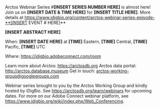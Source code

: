 Arctos Webinar Series #**[INSERT SERIES NUMBER HERE]** is almost here! Join us on **[INSERT DATE & TIME HERE]** for **[INSERT TITLE HERE]**. More details at https://www.idigbio.org/content/arctos-webinar-series-episode-**[INSERT EVENT # HERE]**

**[INSERT ABSTRACT HERE]**

When: **[INSERT DATE HERE]** at **[TIME]** Eastern, **[TIME]** Central, **[TIME]** Pacific, **[TIME]** UTC

Where: https://idigbio.adobeconnect.com/room

Learn more about Arctos: https://arctosdb.org
Arctos data portal: http://arctos.database.museum
Get in touch: arctos-working-group@googlegroups.com

Webinar series brought to you by the Arctos Working Group and kindly hosted by iDigBio. See https://arctosdb.org/learn/webinars for upcoming dates. For more on our Adobe Connect webinar platform, see https://www.idigbio.org/wiki/index.php/Web_Conferencing.
